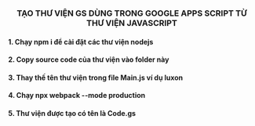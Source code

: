 <h3 align="center">TẠO THƯ VIỆN GS DÙNG TRONG GOOGLE APPS SCRIPT TỪ THƯ VIỆN JAVASCRIPT</h3>

#### 1. Chạy npm i để cài đặt các thư viện nodejs
#### 2. Copy source code của thư viện vào folder này
#### 3. Thay thế tên thư viện trong file Main.js ví dụ luxon
#### 4. Chạy npx webpack --mode production
#### 5. Thư viện được tạo có tên là Code.gs